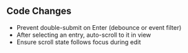 ## Code Changes

- Prevent double-submit on Enter (debounce or event filter)
- After selecting an entry, auto-scroll to it in view
- Ensure scroll state follows focus during edit
